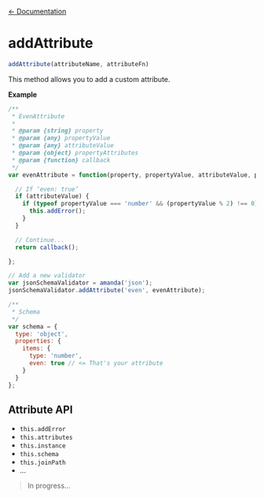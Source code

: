 [← Documentation](https://github.com/Baggz/Amanda/tree/master/docs/README.md)

<a name="addAttribute"></a>
# addAttribute

```javascript
addAttribute(attributeName, attributeFn)
```

This method allows you to add a custom attribute.

**Example**

```javascript
/**
 * EvenAttribute
 *
 * @param {string} property
 * @param {any} propertyValue
 * @param {any} attributeValue
 * @param {object} propertyAttributes
 * @param {function} callback
 */
var evenAttribute = function(property, propertyValue, attributeValue, propertyAttributes, callback) {

  // If ‘even: true’
  if (attributeValue) {
    if (typeof propertyValue === 'number' && (propertyValue % 2) !== 0) {
      this.addError();
    }
  }

  // Continue...
  return callback();

};

// Add a new validator
var jsonSchemaValidator = amanda('json');
jsonSchemaValidator.addAttribute('even', evenAttribute);

/**
 * Schema
 */
var schema = {
  type: 'object',
  properties: {
    items: {
      type: 'number',
      even: true // <= That's your attribute
    }
  }
};
```

## Attribute API

* `this.addError`
* `this.attributes`
* `this.instance`
* `this.schema`
* `this.joinPath`
* ...

> In progress...